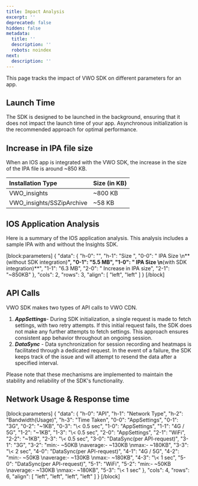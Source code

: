 ```yaml
---
title: Impact Analysis
excerpt: ''
deprecated: false
hidden: false
metadata:
  title: ''
  description: ''
  robots: noindex
next:
  description: ''
---
```

This page tracks the impact of VWO SDK on different parameters for an app.

## **Launch Time**

The SDK is designed to be launched in the background, ensuring that it does not impact the launch time of your app. Asynchronous initialization is the recommended approach for optimal performance.

## Increase in IPA file size

When an IOS app is integrated with the VWO SDK, the increase in the size of the IPA file is around ~850 KB.

| Installation Type         | Size (in KB) |
| :------------------------ | :----------- |
| VWO_insights              | ~800 KB      |
| VWO_insights/SSZipArchive | ~58 KB       |

## IOS Application Analysis

Here is a summary of the IOS application analysis. This analysis includes a sample IPA with and without the Insights SDK.

[block:parameters]
{
  "data": {
    "h-0": "",
    "h-1": "Size                                   ",
    "0-0": "                IPA Size  \n**(without SDK integration)**",
    "0-1": "5.5 MB",
    "1-0": "               IPA Size  \n**(with SDK integration)**",
    "1-1": "6.3 MB",
    "2-0": "    Increase in IPA size",
    "2-1": "~850KB"
  },
  "cols": 2,
  "rows": 3,
  "align": [
    "left",
    "left"
  ]
}
[/block]

## API Calls

VWO SDK makes two types of API calls to VWO CDN.

1. _**AppSettings**_-  During SDK initialization, a single request is made to fetch settings, with two retry attempts. If this initial request fails, the SDK does not make any further attempts to fetch settings. This approach ensures consistent app behavior throughout an ongoing session.
2. _**DataSync**_ - Data synchronization for session recording and heatmaps is facilitated through a dedicated request. In the event of a failure, the SDK keeps track of the issue and will attempt to resend the data after a specified interval.

Please note that these mechanisms are implemented to maintain the stability and reliability of the SDK's functionality.

## Network Usage & Response time

[block:parameters]
{
  "data": {
    "h-0": "API",
    "h-1": "Network Type",
    "h-2": "Bandwidth(Usage)",
    "h-3": "Time Taken",
    "0-0": "AppSettings",
    "0-1": "3G",
    "0-2": "~1KB",
    "0-3": "\\< 0.5 sec",
    "1-0": "AppSettings",
    "1-1": "4G / 5G",
    "1-2": "~1KB",
    "1-3": "\\< 0.5 sec",
    "2-0": "AppSettings",
    "2-1": "WiFi",
    "2-2": "~1KB",
    "2-3": "\\< 0.5 sec",
    "3-0": "DataSync(per API-request)",
    "3-1": "3G",
    "3-2": "min:- ~50KB  \naverage:- ~130KB  \nmax:- ~180KB",
    "3-3": "\\< 2 sec",
    "4-0": "DataSync(per API-request)",
    "4-1": "4G / 5G",
    "4-2": "min:- ~50KB  \naverage:- ~130KB  \nmax:- ~180KB",
    "4-3": "\\< 1 sec",
    "5-0": "DataSync(per API-request)",
    "5-1": "WiFi",
    "5-2": "min:- ~50KB  \naverage:- ~130KB  \nmax:- ~180KB",
    "5-3": "\\< 1 sec"
  },
  "cols": 4,
  "rows": 6,
  "align": [
    "left",
    "left",
    "left",
    "left"
  ]
}
[/block]